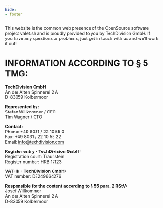 ```yaml
---
hide:
- footer
---
```



This website is the common web presence of the OpenSource software project valet.sh and is proudly provided to you by TechDivision GmbH. If you have any questions or problems, just get in touch with us and we'll work it out!

# INFORMATION ACCORDING TO § 5 TMG:


<strong>TechDivision GmbH</strong>  
An der Alten Spinnerei 2 A  
D-83059 Kolbermoor



<strong>Represented by:</strong>  
Stefan Willkommer / CEO  
Tim Wagner / CTO



<strong>Contact:</strong>  
Phone: +49 8031 / 22 10 55 0  
Fax: +49 8031 / 22 10 55 22  
Email: info@techdivision.com



<strong>Register entry - TechDivision GmbH:</strong>  
Registration court: Traunstein  
Register number: HRB 17123



<strong>VAT-ID - TechDivision GmbH:</strong>  
VAT number: DE249664276



<strong>Responsible for the content according to § 55 para. 2 RStV:</strong>  
Josef Willkommer  
An der Alten Spinnerei 2 A  
D-83059 Kolbermoor

